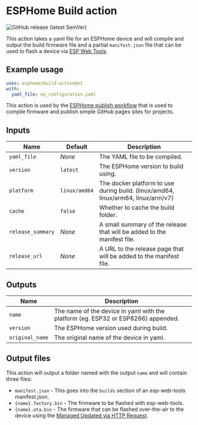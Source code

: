 # ESPHome Build action

![GitHub release (latest SemVer)](https://img.shields.io/github/v/release/esphome/build-action)

This action takes a yaml file for an ESPHome device and will compile and output
the build firmware file and a partial `manifest.json` file that can be used to flash
a device via [ESP Web Tools](https://esphome.github.io/esp-web-tools).

## Example usage

```yaml
uses: esphome/build-action@v1
with:
  yaml_file: my_configuration.yaml
```

This action is used by the [ESPHome publish workflow](https://github.com/esphome/workflows/blob/main/.github/workflows/publish.yml) that is used to compile firmware and publish simple GitHub pages sites for projects.

## Inputs

| Name              | Default       | Description                                                                       |
| ----------------- | ------------- | --------------------------------------------------------------------------------- |
| `yaml_file`       | _None_        | The YAML file to be compiled.                                                     |
| `version`         | `latest`      | The ESPHome version to build using.                                               |
| `platform`        | `linux/amd64` | The docker platform to use during build. (linux/amd64, linux/arm64, linux/arm/v7) |
| `cache`           | `false`       | Whether to cache the build folder.                                                |
| `release_summary` | _None_        | A small summary of the release that will be added to the manifest file.           |
| `release_url`     | _None_        | A URL to the release page that will be added to the manifest file.                |

## Outputs

| Name            | Description                                                                       |
| --------------- | --------------------------------------------------------------------------------- |
| `name`          | The name of the device in yaml with the platform (eg. ESP32 or ESP8266) appended. |
| `version`       | The ESPHome version used during build.                                            |
| `original_name` | The original name of the device in yaml.                                          |

## Output files

This action will output a folder named with the output `name` and will contain three files:

- `manifest.json` - This goes into the `builds` section of an esp-web-tools manifest.json.
- `{name}.factory.bin` - The firmware to be flashed with esp-web-tools.
- `{name}.ota.bin` - The firmware that can be flashed over-the-air to the device using the [Managed Updated via HTTP Request](https://esphome.io/components/update/http_request).
